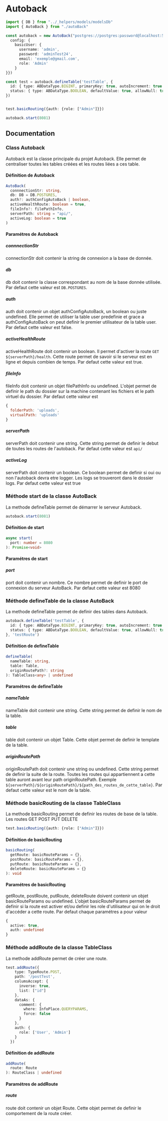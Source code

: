 # Autoback

```ts
import { DB } from "../_helpers/models/modelsDb"
import { AutoBack } from "./autoBack"

const autoback = new AutoBack("postgres://postgres:password@localhost:5432/test", DB.POSTGRES, {
  config: {
    basicUser: {
      username: 'admin',
      password: 'adminTest24',
      email: 'exemple@gmail.com',
      role: 'Admin'
    }
}})

const test = autoback.defineTable('testTable', {
  id: { type: ABDataType.BIGINT, primaryKey: true, autoIncrement: true },
  status: { type: ABDataType.BOOLEAN, defaultValue: true, allowNull: true }
})


test.basicRouting({auth: {role: ["Admin"]}})

autoback.start(8081)
```

## Documentation

### Class Autoback

Autoback est la classe principale du projet Autoback. Elle permet de centraliser toutes les tables créées et les routes liées a ces table.

#### Définition de Autoback

```ts
AutoBack(
  connnectionStr: string,
  db: DB = DB.POSTGRES,
  auth?: authConfigAutoBack | boolean,
  activeHealthRoute: boolean = true,
  fileInfo?: filePathInfo,
  serverPath: string = "api/",
  activeLog: boolean = true
)
```

#### Paramétres de Autoback

##### connnectionStr

connectionStr doit contenir la string de connexion a la base de donnée.

##### db

db doit contenir la classe correspondant au nom de la base donnée utilisée.
Par defaut cette valeur est `DB.POSTGRES`.

##### auth

auth doit contenir un objet authConfigAutoBack, un boolean ou juste undefined.
Elle permet de utiliser la table user predefinie et grace a authConfigAutoBack on peut definir le premier utilisateur de la table user.
Par defaut cette valeur est false.

##### activeHealthRoute

activeHealthRoute doit contenir un boolean.
Il permet d'activer la route `GET ${serverPath}/health`. Cette route permet de savoir si le serveur est en ligne et depuis combien de temps.
Par defaut cette valeur est true.

##### fileInfo

fileInfo doit contenir un objet filePathInfo ou undefined.
L'objet permet de definir le path du dossier sur la machine contenant les fichiers et le path virtuel du dossier.
Par defaut cette valeur est

```js
{
  folderPath: 'uploads',
  virtualPath: 'uploads'
}
```

##### serverPath

serverPath doit contenir une string. Cette string permet de definir le debut de toutes les routes de l'autoback.
Par defaut cette valeur est `api/`

##### activeLog

serverPath doit contenir un boolean. Ce boolean permet de definir si oui ou non l'autoback devra etre logger. Les logs se trouveront dans le dossier logs.
Par defaut cette valeur est true

### Méthode start de la classe AutoBack

La methode defineTable permet de démarrer le serveur Autoback.

```ts
autoback.start(8081)
```

#### Définition de start

```ts
async start(
  port: number = 8080
): Promise<void>
```

#### Paramétres de start

##### port

port doit contenir un nombre. Ce nombre permet de definir le port de connexion du serveur AutoBack.
Par defaut cette valeur est 8080

### Méthode defineTable de la classe AutoBack

La methode defineTable permet de definir des tables dans Autoback.

```ts
autoback.defineTable('testTable', {
  id: { type: ABDataType.BIGINT, primaryKey: true, autoIncrement: true },
  status: { type: ABDataType.BOOLEAN, defaultValue: true, allowNull: true }
}, 'testRoute')
```

#### Définition de defineTable

```ts
defineTable(
  nameTable: string,
  table: Table,
  originRoutePath?: string
): TableClass<any> | undefined
```

#### Paramétres de defineTable

##### nameTable

nameTable doit contenir une string. Cette string permet de definir le nom de la table.

##### table

table doit contenir un objet Table. Cette objet permet de definir le template de la table.

##### originRoutePath

originRoutePath doit contenir une string ou undefined. Cette string permet de definir la suite de la route. Toutes les routes qui appartiennent a cette table auront avant leur path originRoutePath. Exemple `${serverPath}/${originRoutePath}/${path_des_routes_de_cette_table}`.
Par defaut cette valeur est le nom de la table.

### Méthode basicRouting de la classe TableClass

La methode basicRouting permet de definir les routes de base de la table. Les routes GET POST PUT DELETE

```ts
test.basicRouting({auth: {role: ["Admin"]}})
```

#### Définition de basicRouting

```ts
basicRouting(
  getRoute: basicRouteParams = {},
  postRoute: basicRouteParams = {},
  putRoute: basicRouteParams = {},
  deleteRoute: basicRouteParams = {}
): void
```

#### Paramétres de basicRouting

getRoute, postRoute, putRoute, deleteRoute doivent contenir un objet basicRouteParams ou undefined. L'objet basicRouteParams permet de definir si la route est activer et/ou definir les role d'utilisateur qui on le droit d'accéder a cette route.
Par defaut chaque paramétres  a pour valeur

```ts
{
  active: true,
  auth: undefined
}
```

### Méthode addRoute de la classe TableClass

La methode addRoute permet de créer une route.

```ts
test.addRoute({
    type: TypeRoute.POST,
    path: '/postTest',
    columsAccept: {
      inverse: true,
      list: ["id"]
    },
    dataAs: {
      comment: {
        where: InfoPlace.QUERYPARAMS,
        force: false
      }
    },
    auth: {
      role: ['User', 'Admin']
    }
  })
```

#### Définition de addRoute

```ts
addRoute(
  route: Route
): RouteClass | undefined
```

#### Paramétres de addRoute

##### route

route doit contenir un objet Route. Cette objet permet de definir le comportement de la route créer.

